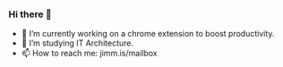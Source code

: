 ### Hi there 👋

- 🔭 I’m currently working on a chrome extension to boost productivity.
- 🌱 I’m studying IT Architecture.
- 📫 How to reach me: jimm.is/mailbox
